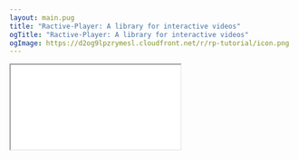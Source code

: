 ```yaml
---
layout: main.pug
title: "Ractive-Player: A library for interactive videos"
ogTitle: "Ractive-Player: A library for interactive videos"
ogImage: https://d2og9lpzrymesl.cloudfront.net/r/rp-tutorial/icon.png
---
```


<div class="video-container" style="width: 100%">
  <div class="aspect-ratio" style="padding-bottom: 62.5%">
    <iframe src="/r/rp-tutorial/" allowfullscreen></iframe>
  </div>
</div>
